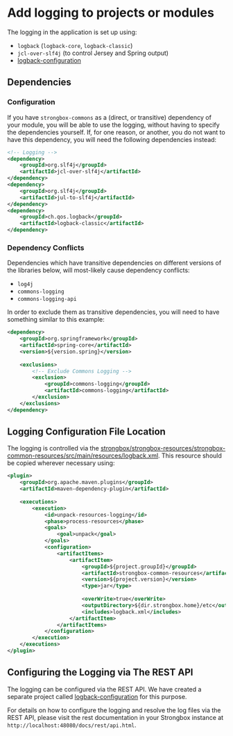 # Add logging to projects or modules

The logging in the application is set up using:

* `logback` (`logback-core`, `logback-classic`)
* `jcl-over-slf4j` (to control Jersey and Spring output)
* [logback-configuration]

## Dependencies

### Configuration

If you have `strongbox-commons` as a (direct, or transitive) dependency of your module, you will be able to use the logging, without having to specify the dependencies yourself. If, for one reason, or another, you do not want to have this dependency, you will need the following dependencies instead:

```xml
<!-- Logging -->
<dependency>
    <groupId>org.slf4j</groupId>
    <artifactId>jcl-over-slf4j</artifactId>
</dependency>
<dependency>
    <groupId>org.slf4j</groupId>
    <artifactId>jul-to-slf4j</artifactId>
</dependency>
<dependency>
    <groupId>ch.qos.logback</groupId>
    <artifactId>logback-classic</artifactId>
</dependency>
```

### Dependency Conflicts

Dependencies which have transitive dependencies on different versions of the libraries below, will most-likely cause dependency conflicts:

* `log4j`
* `commons-logging`
* `commons-logging-api`

In order to exclude them as transitive dependencies, you will need to have something similar to this example:

```xml
<dependency>
    <groupId>org.springframework</groupId>
    <artifactId>spring-core</artifactId>
    <version>${version.spring}</version>
    
    <exclusions>
        <!-- Exclude Commons Logging -->
        <exclusion>
            <groupId>commons-logging</groupId>
            <artifactId>commons-logging</artifactId>
        </exclusion>
    </exclusions>
</dependency>
```

## Logging Configuration File Location

The logging is controlled via the [strongbox/strongbox-resources/strongbox-common-resources/src/main/resources/logback.xml]. 
This resource should be copied wherever necessary using:

```xml
<plugin>
    <groupId>org.apache.maven.plugins</groupId>
    <artifactId>maven-dependency-plugin</artifactId>
    
    <executions>
        <execution>
            <id>unpack-resources-logging</id>
            <phase>process-resources</phase>
            <goals>
                <goal>unpack</goal>
            </goals>
            <configuration>
                <artifactItems>
                    <artifactItem>
                        <groupId>${project.groupId}</groupId>
                        <artifactId>strongbox-common-resources</artifactId>
                        <version>${project.version}</version>
                        <type>jar</type>
                        
                        <overWrite>true</overWrite>
                        <outputDirectory>${dir.strongbox.home}/etc</outputDirectory>
                        <includes>logback.xml</includes>
                    </artifactItem>
                </artifactItems>
            </configuration>
        </execution>
    </executions>
</plugin>
```

## Configuring the Logging via The REST API

The logging can be configured via the REST API. We have created a separate project called [logback-configuration] for this purpose.  
  
For details on how to configure the logging and resolve the log files via the REST API, please visit the rest documentation
in your Strongbox instance at `http://localhost:48080/docs/rest/api.html`.


[logback-configuration]: https://github.com/carlspring/logback-configuration
[strongbox/strongbox-resources/strongbox-common-resources/src/main/resources/logback.xml]: https://github.com/strongbox/strongbox/blob/master/strongbox-resources/strongbox-common-resources/src/main/resources/logback.xml
